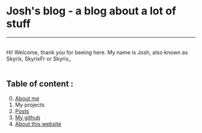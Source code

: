 # Josh's blog - a blog about a lot of stuff
- - -

<br />Hi! Welcome, thank you for beeing here. My name is Josh, also known as Skyrix, SkyrixFr or Skyrix_
<br />
<br />

Table of content :
------------------

0. [About me](me.html)
0. My projects
0. [Posts](/posts.html)
0. [My github](https://github.com/SkyrixFr)
0. [About this website](/about.html)
